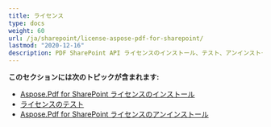 ```yaml
---
title: ライセンス
type: docs
weight: 60
url: /ja/sharepoint/license-aspose-pdf-for-sharepoint/
lastmod: "2020-12-16"
description: PDF SharePoint API ライセンスのインストール、テスト、アンインストールについて学びます。
---
```


**このセクションには次のトピックが含まれます:**
- [Aspose.Pdf for SharePoint ライセンスのインストール](/pdf/ja/sharepoint/installing-aspose-pdf-for-sharepoint-license/)
- [ライセンスのテスト](/pdf/ja/sharepoint/testing-a-license/)
- [Aspose.Pdf for SharePoint ライセンスのアンインストール](/pdf/ja/sharepoint/uninstalling-aspose-pdf-for-sharepoint-license/)